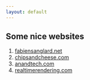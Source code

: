```yaml
---
layout: default
---
```


## Some nice websites

1. [fabiensanglard.net](https://fabiensanglard.net/)
2. [chipsandcheese.com](https://chipsandcheese.com/)
3. [anandtech.com](https://www.anandtech.com/)
4. [realtimerendering.com](https://www.realtimerendering.com/)
